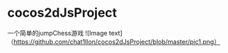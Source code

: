 # cocos2dJsProject
一个简单的jumpChess游戏
![Image text]（https://github.com/chat1llon/cocos2dJsProject/blob/master/pic1.png）
